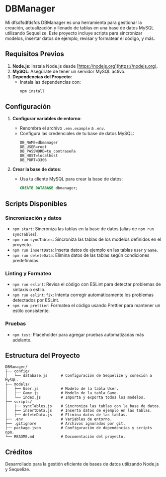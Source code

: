 # DBManager

Mi  dfsdfsdfdsfds DBManager es una herramienta para gestionar la creación, actualización y llenado de tablas en una base de datos MySQL utilizando Sequelize. Este proyecto incluye scripts para sincronizar modelos, insertar datos de ejemplo, revisar y formatear el código, y más.

## Requisitos Previos

1. **Node.js**: Instala Node.js desde [https://nodejs.org](https://nodejs.org).
2. **MySQL**: Asegúrate de tener un servidor MySQL activo.
3. **Dependencias del Proyecto**:
   - Instala las dependencias con:
     ```bash
     npm install
     ```

## Configuración

1. **Configurar variables de entorno**:
   - Renombra el archivo `.env.example` a `.env`.
   - Configura las credenciales de tu base de datos MySQL:
     ```env
     DB_NAME=dbmanager
     DB_USER=root
     DB_PASSWORD=tu_contraseña
     DB_HOST=localhost
     DB_PORT=3306
     ```

2. **Crear la base de datos**:
   - Usa tu cliente MySQL para crear la base de datos:
     ```sql
     CREATE DATABASE dbmanager;
     ```

## Scripts Disponibles

### Sincronización y datos
- `npm start`: Sincroniza las tablas en la base de datos (alias de `npm run syncTables`).
- `npm run syncTables`: Sincroniza las tablas de los modelos definidos en el proyecto.
- `npm run insertData`: Inserta datos de ejemplo en las tablas `User` y `Game`.
- `npm run deleteData`: Elimina datos de las tablas según condiciones predefinidas.

### Linting y Formateo
- `npm run eslint`: Revisa el código con ESLint para detectar problemas de sintaxis o estilo.
- `npm run eslint:fix`: Intenta corregir automáticamente los problemas detectados por ESLint.
- `npm run prettier`: Formatea el código usando Prettier para mantener un estilo consistente.

### Pruebas
- `npm test`: Placeholder para agregar pruebas automatizadas más adelante.

## Estructura del Proyecto

```
DBManager/
├── config/
│   └── database.js      # Configuración de Sequelize y conexión a MySQL.
├── models/
│   ├── User.js          # Modelo de la tabla User.
│   ├── Game.js          # Modelo de la tabla Game.
│   └── index.js         # Importa y exporta todos los modelos.
├── scripts/
│   ├── syncTables.js    # Sincroniza las tablas con la base de datos.
│   ├── insertData.js    # Inserta datos de ejemplo en las tablas.
│   ├── deleteData.js    # Elimina datos de las tablas.
├── .env                 # Variables de entorno.
├── .gitignore           # Archivos ignorados por git.
├── package.json         # Configuración de dependencias y scripts npm.
└── README.md            # Documentación del proyecto.
```

## Créditos

Desarrollado para la gestión eficiente de bases de datos utilizando Node.js y Sequelize.
